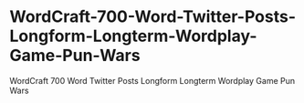 # WordCraft-700-Word-Twitter-Posts-Longform-Longterm-Wordplay-Game-Pun-Wars
WordCraft 700 Word Twitter Posts Longform Longterm Wordplay Game Pun Wars
